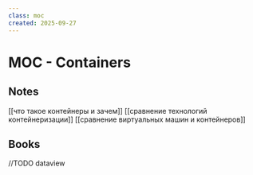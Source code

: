```yaml
---
class: moc
created: 2025-09-27
---
```

# MOC - Containers

## Notes

[[что такое контейнеры и зачем]]
[[сравнение технологий контейнеризации]]
[[сравнение виртуальных машин и контейнеров]]

## Books

//TODO dataview
